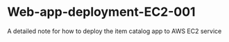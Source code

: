 # Web-app-deployment-EC2-001
A detailed note for how to deploy the item catalog app to AWS EC2 service
